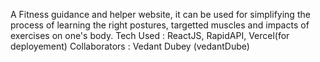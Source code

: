 A Fitness guidance and helper website, it can be used for simplifying the process of learning the right postures, targetted muscles and impacts of exercises on one's body.
Tech Used : ReactJS, RapidAPI, Vercel(for deployement)
Collaborators : Vedant Dubey (vedantDube) 